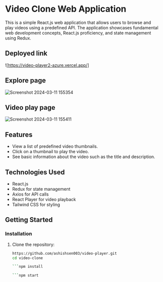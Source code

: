 # Video Clone Web Application

This is a simple React.js web application that allows users to browse and play videos using a predefined API. The application showcases fundamental web development concepts, React.js proficiency, and state management using Redux.

## Deployed link
![https://video-player2-azure.vercel.app/]

## Explore page
![Screenshot 2024-03-11 155354](https://github.com/ashishsen003/video-player/assets/112822104/610ccc32-85bf-4e93-bac9-431e158aba68)

## Video play page
![Screenshot 2024-03-11 155411](https://github.com/ashishsen003/video-player/assets/112822104/d59ef67b-0d42-4192-b7a2-4d7985cd7d27)


## Features

- View a list of predefined video thumbnails.
- Click on a thumbnail to play the video.
- See basic information about the video such as the title and description.

## Technologies Used

- React.js
- Redux for state management
- Axios for API calls
- React Player for video playback
- Tailwind CSS for styling

## Getting Started

### Installation

1. Clone the repository:

   ```bash
   https://github.com/ashishsen003/video-player.git
   cd video-clone

   ```npm install

   ```npm start

